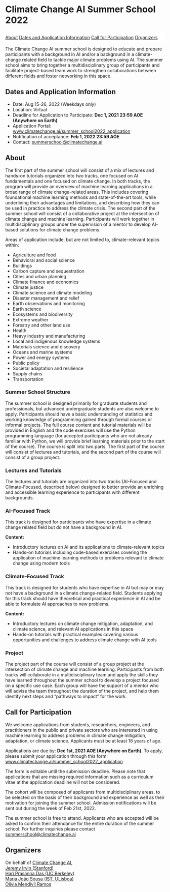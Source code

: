 <h1>Climate Change AI Summer School 2022<br></h1>

<div class='buttons' id='sticky-nav'>
  <a class='button' href='#about'>About</a>
  <a class='button' href='#dates-and-application-information'>Dates and Application Information</a>
  <a class='button' href='#call-for-participation'>Call for Participation</a>
  <a class='button' href='#organizers'>Organizers</a>
</div>

The Climate Change AI summer school is designed to educate and prepare participants with a background in AI and/or a background in a climate-change related field to tackle major climate problems using AI. The summer school aims to bring together a multidisciplinary group of participants and facilitate project-based team work to strengthen collaborations between different fields and foster networking in this space. 

## Dates and Application Information
- Date: Aug 15-26, 2022 (Weekdays only)
- Location: Virtual
- Deadline for Application to Participate: <b>Dec 1, 2021 23:59 AOE (Anywhere on Earth)</b>
- Application Portal: www.climatechange.ai/summer_school2022_application
- Notification of acceptance: <b>Feb 1, 2022 23:59 AOE</b>
- Contact: <summerschool@climatechange.ai>

## About

The first part of the summer school will consist of a mix of lectures and hands-on tutorials organized into two tracks, one focused on AI fundamentals and one focused on climate change. In both tracks, the program will provide an overview of machine learning applications in a broad range of climate change-related areas. This includes covering foundational machine learning methods and state-of-the-art tools, while underlining their advantages and limitations, and describing how they can be used in practice to address the climate crisis. The second part of the summer school will consist of a collaborative project at the intersection of climate change and machine learning. Participants will work together in multidisciplinary groups under the supervision of a mentor to develop AI-based solutions for climate change problems.

Areas of application include, but are not limited to, climate-relevant topics within: 
  - Agriculture and food
  - Behavioral and social science
  - Buildings
  - Carbon capture and sequestration
  - Cities and urban planning
  - Climate finance and economics
  - Climate justice
  - Climate science and climate modeling
  - Disaster management and relief
  - Earth observations and monitoring
  - Earth science
  - Ecosystems and biodiversity
  - Extreme weather
  - Forestry and other land use
  - Health
  - Heavy industry and manufacturing
  - Local and indigenous knowledge systems
  - Materials science and discovery
  - Oceans and marine systems
  - Power and energy systems
  - Public policy
  - Societal adaptation and resilience
  - Supply chains
  - Transportation 

### Summer School Structure
The summer school is designed primarily for graduate students and professionals, but advanced undergraduate students are also welcome to apply. Participants should have a basic understanding of statistics and working knowledge of programming gained through formal courses or informal projects. The full course content and tutorial materials will be provided in English and the code exercises will use the Python programming language (for accepted participants who are not already familiar with Python, we will provide brief learning materials prior to the start of the course). 
The course is split into two parts. The first part of the course will consist of lectures and tutorials, and the second part of the course will consist of a group project.

### Lectures and Tutorials 
The lectures and tutorials are organized into two tracks (AI-Focused and Climate-Focused, described below) designed to better provide an enriching and accessible learning experience to participants with different backgrounds.
### AI-Focused Track
This track is designed for participants who have expertise in a climate change related field but do not have a background in AI. 

**Content:**
  - Introductory lectures on AI and its applications to climate-relevant topics
  - Hands-on tutorials including code-based exercises covering the application of machine learning methods to problems relevant to climate change using modern tools

### Climate-Focused Track
This track is designed for students who have expertise in AI but may or may not have a background in a climate change-related field. Students applying for this track should have theoretical and practical experience in AI and be able to formulate AI approaches  to  new problems.

**Content:**
   - Introductory lectures on climate change mitigation, adaptation, and climate science, and relevant AI applications in this space
   - Hands-on tutorials with practical examples covering various opportunities and challenges to address climate change with AI tools

### Project 
The project part of the course will consist of a group project at the intersection of climate change and machine learning. Participants from both tracks will collaborate in a multidisciplinary team and apply the skills they have learned throughout the summer school to develop a project focused on a specific use case. Each group will have the support of a mentor who will advise the team throughout the duration of the project, and help them identify next steps and “pathways to impact” for the work.


## Call for Participation

We welcome applications from students, researchers, engineers, and practitioners in the public and private sectors who are interested in using machine learning to address problems in climate change mitigation, adaptation, or climate science.  Applicants must be at least 18 years of age. 
 
Applications are due by: **Dec 1st, 2021 AOE (Anywhere on Earth)**. To apply, please submit your application through this form:
www.climatechange.ai/summer_school2022_application

The form is editable until the submission deadline. Please note that applications that are missing required information such as a curriculum vitae at the application deadline will not be considered.

The cohort will be composed of applicants from multidisciplinary areas, to be selected on the basis of their background and experience as well as their motivation for joining the summer school.  Admission notifications will be sent out during the week of Feb 21st, 2022. 

The summer school is free to attend. Applicants who are accepted will be asked to confirm their attendance for the entire duration of the summer school. 
For further inquiries please contact summerschool@climatechange.ai

## Organizers

On behalf of [Climate Change AI](https://www.climatechange.ai/),<br>
[Jeremy Irvin (Stanford)](https://jirvin16.github.io/)<br>
[Hari Prasanna Das (UC Berkeley)](http://hariprasanna.com/)<br>
[Maria João Sousa (IST, ULisboa)](https://www.linkedin.com/in/mariajoaosousa/)<br>
[Olivia Mendivil Ramos](https://www.cshl.edu/research/postdoctoral-research/postdocs/olivia-mendivil-ramos/)<br>

<!-- ## FAQ

### Eligibility

_Q: Does my institution qualify as an "accredited university or academic research institution" under the eligibility criteria of this grant?_<br>
A: For the purposes of this grant, we consider any officially-recognized non-profit academic institution with faculty to be an "accredited university or academic research institution," and therefore eligible to be a lead institution on a proposal. If you’re unsure as to whether your institution qualifies under these criteria, feel free to email us at <grants@climatechange.ai>.

_Q: I am from a US national lab. Does this count as an eligible "academic research institution"?_<br>
A: US national labs and federally funded research and development centers (FFRDCs) are unfortunately not eligible to be the lead institution on a proposal.

_Q: I am from an eligible “accredited university or academic research institution” as defined above and hold a post-PhD research position at that institution, but am not technically considered either a postdoc or faculty member. Am I eligible to be a PI?_<br>
A: Yes. Anyone at an eligible lead institution as defined above who holds a post-PhD research position of postdoctoral level or above, and is allowed by their institution to hold grants, is eligible to apply as a PI. -->

<!-- ## Sponsors

### Supported By
 -->
<!-- <div class='logo-wrapper'>
  <img src='/images/innovation_grants_partners_logo.png'>
</div> -->

<!-- ### Fiscal Sponsor

<div class='logo-wrapper'>
  <img src='/images/future_earth.png'>
</div>
 -->
<style>
:root {
  --sticky-nav-height: 59px;
}

.logo-wrapper img {
    width: 24rem;
    max-width: 100%;
    margin: 0 auto;
    display: block;
}

@media screen and (min-width: 651px) {
  #sticky-nav {
    position: -webkit-sticky;
    position: sticky;
    background: white;
    width: 100%;
    z-index: 1;
    padding-top: 10px;
    padding-bottom: 5px;
  }
}

@media screen and (min-width: 1024px) {
  #sticky-nav {
    top: var(--navbar-height-normal);
  }

  h1, h2, h3 {
    scroll-margin-top: calc(var(--navbar-height-normal) + var(--sticky-nav-height));
    scroll-snap-margin-top: calc(var(--navbar-height-normal) + var(--sticky-nav-height));
  }
}

@media screen and (min-width: 651px) and (max-width: 1023px) {
  #sticky-nav {
    top: var(--navbar-height-mobile);
  }

  h1, h2, h3 {
    scroll-margin-top: calc(var(--navbar-height-mobile) + var(--sticky-nav-height));
    scroll-snap-margin-top: calc(var(--navbar-height-mobile) + var(--sticky-nav-height));
  }
}
</style>

<script>
$(document).ready(() => {
  const $stickyNav = $('#sticky-nav');

  $('#content h2').each((i, h2) => {
    $stickyNav.append(`<a class='button' href="#${h2.id}">${h2.innerText}</a>`);
  });

  document.documentElement.style.setProperty('--sticky-nav-height', `${$stickyNav.outerHeight()}px`);

  $(window).on("resize orientationchange", () => {
    document.documentElement.style.setProperty('--sticky-nav-height', `${$stickyNav.outerHeight()}px`);
  });

  // Fix an issue where the sticky nav covers the <h> element when visiting the
  // anchor link directly from a URL
  if ($(location.hash).length) {
    setTimeout(() => {
      $(location.hash)[0].scrollIntoView();
    }, 1);
  }
});
</script>

